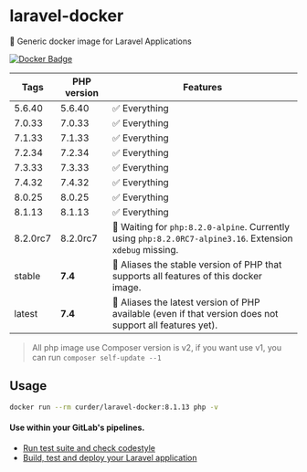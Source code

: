# laravel-docker
🐳 Generic docker image for Laravel Applications

[![Docker Badge](https://img.shields.io/docker/pulls/curder/laravel-docker)](https://hub.docker.com/r/curder/laravel-docker/)

| Tags | PHP version | Features |
| - | - | - |
| 5.6.40 | 5.6.40 | ✅ Everything |
| 7.0.33 | 7.0.33 | ✅ Everything |
| 7.1.33 | 7.1.33 | ✅ Everything |
| 7.2.34 | 7.2.34 | ✅ Everything |
| 7.3.33 | 7.3.33 | ✅ Everything |
| 7.4.32 | 7.4.32 | ✅ Everything |
| 8.0.25 | 8.0.25 | ✅ Everything |
| 8.1.13  | 8.1.13  | ✅ Everything |
| 8.2.0rc7  | 8.2.0rc7  | 🚧 Waiting for `php:8.2.0-alpine`. Currently using `php:8.2.0RC7-alpine3.16`. Extension `xdebug` missing. |
| stable | **7.4** | 🔗 Aliases the stable version of PHP that supports all features of this docker image.  |
| latest | **7.4** | 🔗 Aliases the latest version of PHP available (even if that version does not support all features yet). |

> All php image use Composer version is v2, if you want use v1, you can run `composer self-update --1`

## Usage

```bash
docker run --rm curder/laravel-docker:8.1.13 php -v
```

#### Use within your GitLab's pipelines.
* [Run test suite and check codestyle](http://lorisleiva.com/using-gitlabs-pipeline-with-laravel/)
* [Build, test and deploy your Laravel application](http://lorisleiva.com/laravel-deployment-using-gitlab-pipelines/)

